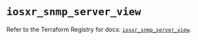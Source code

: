 # `iosxr_snmp_server_view`

Refer to the Terraform Registry for docs: [`iosxr_snmp_server_view`](https://registry.terraform.io/providers/ciscodevnet/iosxr/0.6.0/docs/resources/snmp_server_view).
